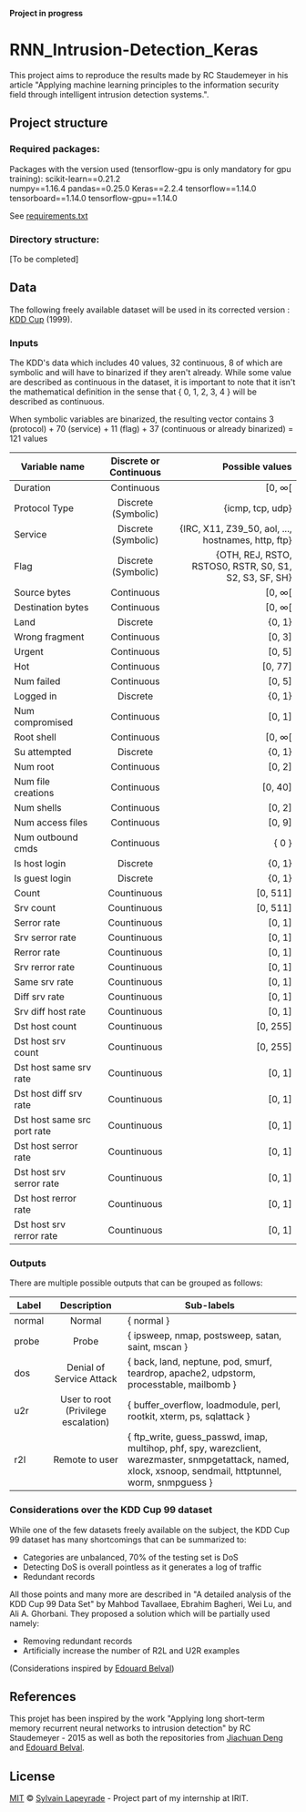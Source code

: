 **Project in progress**

# RNN_Intrusion-Detection_Keras
This project aims to reproduce the results made by RC Staudemeyer in his article "Applying machine learning principles to the information security field through intelligent intrusion detection systems.".


## Project structure
### Required packages:
Packages with the version used (tensorflow-gpu is only mandatory for gpu training):
scikit-learn==0.21.2  
numpy==1.16.4
pandas==0.25.0
Keras==2.2.4
tensorflow==1.14.0
tensorboard==1.14.0
tensorflow-gpu==1.14.0

See [requirements.txt](requirements.txt)

### Directory structure:
[To be completed]

## Data
The following freely available dataset will be used in its corrected version : [KDD Cup](https://kdd.ics.uci.edu/databases/kddcup99/kddcup99.html) (1999).

### Inputs

The KDD's data which includes 40 values, 32 continuous, 8 of which are symbolic and will have to binarized if they aren't already. While some value are described as continuous in the dataset, it is important to note that it isn't the mathematical definition in the sense that { 0, 1, 2, 3, 4 } will be described as continuous.

When symbolic variables are binarized, the resulting vector contains 3 (protocol) + 70 (service) + 11 (flag) + 37 (continuous or already binarized) = 121 values

| Variable name               | Discrete or Continuous | Possible values  |
| --------------------------- |:----------------------:| ----------------:|
| Duration                    | Continuous             | [0, ∞[           |
| Protocol Type               | Discrete (Symbolic)    | {icmp, tcp, udp} |
| Service                     | Discrete (Symbolic)    | {IRC, X11, Z39_50, aol, ..., hostnames, http, ftp}      |
| Flag                        | Discrete (Symbolic)    | {OTH, REJ, RSTO, RSTOS0, RSTR, S0, S1, S2, S3, SF, SH}  |
| Source bytes                | Continuous             | [0, ∞[           |
| Destination bytes           | Continuous             | [0, ∞[           |
| Land                        | Discrete               | {0, 1} |
| Wrong fragment              | Continuous             | [0, 3] |
| Urgent                      | Continuous             | [0, 5] |
| Hot                         | Continuous             | [0, 77] |
| Num failed                  | Continuous             | [0, 5] |
| Logged in                   | Discrete               | {0, 1} |
| Num compromised             | Continuous             | [0, 1] |
| Root shell                  | Continuous             | [0, ∞[ |
| Su attempted                | Discrete               | {0, 1} |
| Num root                    | Continuous             | [0, 2] |
| Num file creations          | Continuous             | [0, 40] |
| Num shells                  | Continuous             | [0, 2] |
| Num access files            | Continuous             | [0, 9] |
| Num outbound cmds           | Continuous             | { 0 } |
| Is host login               | Discrete               | {0, 1} |
| Is guest login              | Discrete               | {0, 1} |
| Count                       | Countinuous            | [0, 511] |
| Srv count                   | Countinuous            | [0, 511] |
| Serror rate                 | Countinuous            | [0, 1] |
| Srv serror rate             | Countinuous            | [0, 1] |
| Rerror rate                 | Countinuous            | [0, 1] |
| Srv rerror rate             | Countinuous            | [0, 1] |
| Same srv rate               | Countinuous            | [0, 1] |
| Diff srv rate               | Countinuous            | [0, 1] |
| Srv diff host rate          | Countinuous            | [0, 1] |
| Dst host count              | Countinuous            | [0, 255] |
| Dst host srv count          | Countinuous            | [0, 255] |
| Dst host same srv rate      | Countinuous            | [0, 1] |
| Dst host diff srv rate      | Countinuous            | [0, 1] |
| Dst host same src port rate | Countinuous            | [0, 1] |
| Dst host serror rate        | Countinuous            | [0, 1] |
| Dst host srv serror rate    | Countinuous            | [0, 1] |
| Dst host rerror rate        | Countinuous            | [0, 1] |
| Dst host srv rerror rate    | Countinuous            | [0, 1] |

### Outputs

There are multiple possible outputs that can be grouped as follows:

| Label       | Description                         | Sub-labels |
| ----------- |:-----------------------------------:| ---------- |
| normal      | Normal                              | { normal } |
| probe       | Probe                               | { ipsweep, nmap, postsweep, satan, saint, mscan } |
| dos         | Denial of Service Attack            | { back, land, neptune, pod, smurf, teardrop, apache2, udpstorm, processtable, mailbomb } |
| u2r         | User to root (Privilege escalation) | { buffer_overflow, loadmodule, perl, rootkit, xterm, ps, sqlattack } |
| r2l         | Remote to user                      | { ftp_write, guess_passwd, imap, multihop, phf, spy, warezclient, warezmaster, snmpgetattack, named, xlock, xsnoop, sendmail, httptunnel, worm, snmpguess } |

### Considerations over the KDD Cup 99 dataset

While one of the few datasets freely available on the subject, the KDD Cup 99 dataset has many shortcomings that can be summarized to:

- Categories are unbalanced, 70% of the testing set is DoS
- Detecting DoS is overall pointless as it generates a log of traffic
- Redundant records

All those points and many more are described in "A detailed analysis of the KDD Cup 99 Data Set" by Mahbod Tavallaee, Ebrahim Bagheri, Wei Lu, and Ali A. Ghorbani.
They proposed a solution which will be partially used namely:

- Removing redundant records
- Artificially increase the number of R2L and U2R examples

(Considerations inspired by [Edouard Belval](https://github.com/Belval/ML-IDS))

## References
This projet has been inspired by the work "Applying long short-term memory recurrent neural networks to intrusion detection" by RC Staudemeyer - ‎2015 as well as both the repositories from [Jiachuan Deng](https://github.com/JiachuanDENG/KDDCup99_NID_LSTM) and [Edouard Belval](https://github.com/Belval/ML-IDS).

## License
[MIT](LICENSE) © [Sylvain Lapeyrade](https://github.com/sylvainlapeyrade) - Project part of my internship at IRIT.
